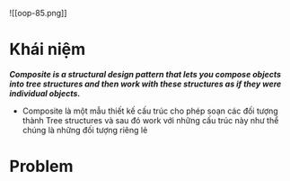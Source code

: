 ![[oop-85.png]]

# Khái niệm

***Composite is a structural design pattern that lets you compose objects into tree structures and then work with these structures as if they were individual objects.***

- Composite là một mẫu thiết kế cấu trúc cho phép soạn các đối tượng thành Tree structures và sau đó work với những cấu trúc này như thể chúng là những đối tượng riêng lẻ

# Problem

